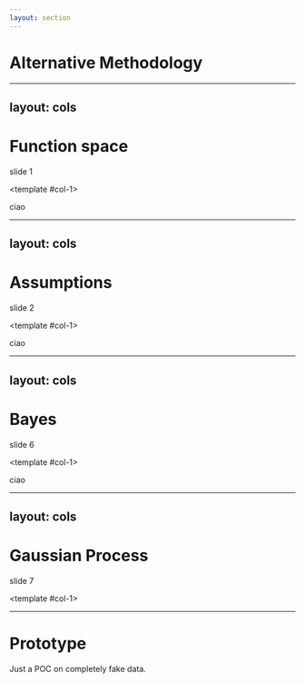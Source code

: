 ```yaml
---
layout: section
---
```


# Alternative Methodology

---
layout: cols
---

# Function space

slide 1

<template #col-1>

ciao

</template>
<template #col-2>
  <div m="y-10" flex="~" justify="center">
    <bkg-img src="meth/underdetermined.svg" p="6" w="xs"/>
  </div>
</template>

---
layout: cols
---

# Assumptions

slide 2

<template #col-1>

ciao

  <div m="y-10" flex="~" justify="center">
    <bkg-img src="meth/sliced.svg" p="6" w="sm"/>
  </div>
</template>
<template #col-2>

come

  <div m="y-10" flex="~" justify="center">
    <bkg-img src="meth/regularized.svg" p="6" w="sm"/>
  </div>
</template>

---
layout: cols
---

# Bayes

slide 6

<template #col-1>

ciao

</template>
<template #col-2>
  <div m="y-10" flex="~" justify="center">
    <bkg-img src="meth/pdf.svg" p="6" w="xs"/>
  </div>
</template>

---
layout: cols
---

# Gaussian Process

slide 7

<template #col-1>
  <div m="y-10" flex="~" justify="center">
    <bkg-img src="meth/sine6.png" p="6" w="xs"/>
  </div>
</template>
<template #col-2>

ciao

</template>

---

# Prototype

Just a POC on completely fake data.

<div m="y-10" flex="~" justify="center">
  <bkg-img src="meth/fit-pdf-new.png" p="6" w="xl" 
  hover="scale-140 translate-y--10"
  transition="1000"/>
</div>
